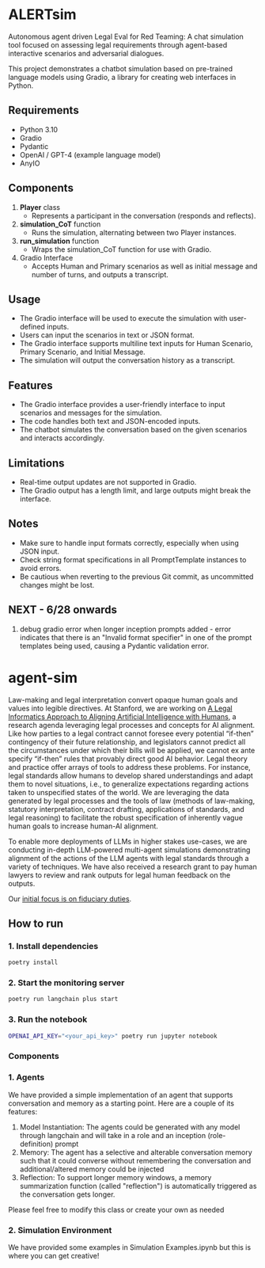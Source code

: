 # ALERTsim

Autonomous agent driven Legal Eval for Red Teaming: A chat simulation tool focused on assessing legal requirements through agent-based interactive scenarios and adversarial dialogues.

This project demonstrates a chatbot simulation based on pre-trained language models using Gradio, a library for creating web interfaces in Python. 

## Requirements

- Python 3.10
- Gradio
- Pydantic
- OpenAI / GPT-4 (example language model)
- AnyIO

## Components

1. **Player** class
   - Represents a participant in the conversation (responds and reflects).
2. **simulation_CoT** function
   - Runs the simulation, alternating between two Player instances.
3. **run_simulation** function
   - Wraps the simulation_CoT function for use with Gradio.
4. Gradio Interface
   - Accepts Human and Primary scenarios as well as initial message and number of turns, and outputs a transcript.

## Usage

- The Gradio interface will be used to execute the simulation with user-defined inputs.
- Users can input the scenarios in text or JSON format.
- The Gradio interface supports multiline text inputs for Human Scenario, Primary Scenario, and Initial Message.
- The simulation will output the conversation history as a transcript.

## Features

- The Gradio interface provides a user-friendly interface to input scenarios and messages for the simulation.
- The code handles both text and JSON-encoded inputs.
- The chatbot simulates the conversation based on the given scenarios and interacts accordingly.

## Limitations

- Real-time output updates are not supported in Gradio.
- The Gradio output has a length limit, and large outputs might break the interface.

## Notes

- Make sure to handle input formats correctly, especially when using JSON input.
- Check string format specifications in all PromptTemplate instances to avoid errors.
- Be cautious when reverting to the previous Git commit, as uncommitted changes might be lost.

## NEXT - 6/28 onwards
1. debug gradio error when longer inception prompts added - error indicates that there is an "Invalid format specifier" in one of the prompt templates being used, causing a Pydantic validation error. 


# agent-sim

Law-making and legal interpretation convert opaque human goals and values into legible directives. At Stanford, we are working on [A Legal Informatics Approach to Aligning Artificial Intelligence with Humans](https://law.stanford.edu/projects/a-legal-informatics-approach-to-aligning-artificial-intelligence-with-humans/), a research agenda leveraging legal processes and concepts for AI alignment. Like how parties to a legal contract cannot foresee every potential “if-then” contingency of their future relationship, and legislators cannot predict all the circumstances under which their bills will be applied, we cannot ex ante specify “if-then” rules that provably direct good AI behavior. Legal theory and practice offer arrays of tools to address these problems. For instance, legal standards allow humans to develop shared understandings and adapt them to novel situations, i.e., to generalize expectations regarding actions taken to unspecified states of the world. We are leveraging the data generated by legal processes and the tools of law (methods of law-making, statutory interpretation, contract drafting, applications of standards, and legal reasoning) to facilitate the robust specification of inherently vague human goals to increase human-AI alignment.

To enable more deployments of LLMs in higher stakes use-cases, we are conducting in-depth LLM-powered multi-agent simulations demonstrating alignment of the actions of the LLM agents with legal standards through a variety of techniques. We have also received a research grant to pay human lawyers to review and rank outputs for legal human feedback on the outputs.

Our [initial focus is on fiduciary duties](https://law.stanford.edu/publications/large-language-models-as-fiduciaries-a-case-study-toward-robustly-communicating-with-artificial-intelligence-through-legal-standards/).

## How to run

### 1. Install dependencies

```bash
poetry install
```

### 2. Start the monitoring server

```bash
poetry run langchain plus start
```

### 3. Run the notebook

```bash
OPENAI_API_KEY="<your_api_key>" poetry run jupyter notebook
```

### Components

### 1. Agents

We have provided a simple implementation of an agent that supports conversation and memory as a starting point. Here are a couple of its features:

1. Model Instantiation: The agents could be generated with any model through langchain and will take in a role and an inception (role-definition) prompt
2. Memory: The agent has a selective and alterable conversation memory such that it could converse without remembering the conversation and additional/altered
   memory could be injected
3. Reflection: To support longer memory windows, a memory summarization function (called "reflection") is automatically triggered as the conversation gets longer.

Please feel free to modify this class or create your own as needed

### 2. Simulation Environment

We have provided some examples in Simulation Examples.ipynb but this is where you can get creative!
